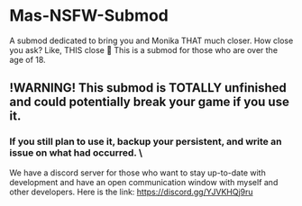 # Mas-NSFW-Submod
A submod dedicated to bring you and Monika THAT much closer. How close you ask? Like, THIS close 🤏
This is a submod for those who are over the age of 18.

## !WARNING! This submod is TOTALLY unfinished and could potentially break your game if you use it.
### If you still plan to use it, backup your persistent, and write an issue on what had occurred. \

We have a discord server for those who want to stay up-to-date with development and have an open communication window with myself and other developers. Here is the link: https://discord.gg/YJVKHQj9ru
